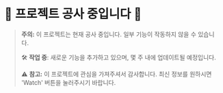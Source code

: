 # 🚧 **프로젝트 공사 중입니다** 🚧

> **주의:** 이 프로젝트는 현재 공사 중입니다. 일부 기능이 작동하지 않을 수 있습니다.
>
> 🛠 **작업 중**: 새로운 기능을 추가하고 있으며, 몇 주 내에 업데이트될 예정입니다.
>
> ⚠️ **참고:** 이 프로젝트에 관심을 가져주셔서 감사합니다. 최신 정보를 원하시면 'Watch' 버튼을 눌러주시기 바랍니다.
